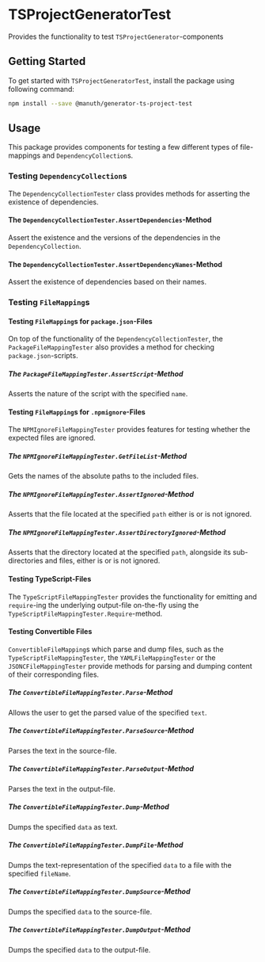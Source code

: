 # TSProjectGeneratorTest
Provides the functionality to test `TSProjectGenerator`-components

## Getting Started
To get started with `TSProjectGeneratorTest`, install the package using following command:

```bash
npm install --save @manuth/generator-ts-project-test
```

## Usage
This package provides components for testing a few different types of file-mappings and `DependencyCollection`s.

### Testing `DependencyCollection`s
The `DependencyCollectionTester` class provides methods for asserting the existence of dependencies.

#### The `DependencyCollectionTester.AssertDependencies`-Method
Assert the existence and the versions of the dependencies in the `DependencyCollection`.

#### The `DependencyCollectionTester.AssertDependencyNames`-Method
Assert the existence of dependencies based on their names.

### Testing `FileMapping`s
#### Testing `FileMapping`s for `package.json`-Files
On top of the functionality of the `DependencyCollectionTester`, the `PackageFileMappingTester` also provides a method for checking `package.json`-scripts.

##### The `PackageFileMappingTester.AssertScript`-Method
Asserts the nature of the script with the specified `name`.

#### Testing `FileMapping`s for `.npmignore`-Files
The `NPMIgnoreFileMappingTester` provides features for testing whether the expected files are ignored.

##### The `NPMIgnoreFileMappingTester.GetFileList`-Method
Gets the names of the absolute paths to the included files.

##### The `NPMIgnoreFileMappingTester.AssertIgnored`-Method
Asserts that the file located at the specified `path` either is or is not ignored.

##### The `NPMIgnoreFileMappingTester.AssertDirectoryIgnored`-Method
Asserts that the directory located at the specified `path`, alongside its sub-directories and files, either is or is not ignored.

#### Testing TypeScript-Files
The `TypeScriptFileMappingTester` provides the functionality for emitting and `require`-ing the underlying output-file on-the-fly using the `TypeScriptFileMappingTester.Require`-method.

#### Testing Convertible Files
`ConvertibleFileMapping`s which parse and dump files, such as the `TypeScriptFileMappingTester`, the `YAMLFileMappingTester` or the `JSONCFileMappingTester` provide methods for parsing and dumping content of their corresponding files.

##### The `ConvertibleFileMappingTester.Parse`-Method
Allows the user to get the parsed value of the specified `text`.

##### The `ConvertibleFileMappingTester.ParseSource`-Method
Parses the text in the source-file.

##### The `ConvertibleFileMappingTester.ParseOutput`-Method
Parses the text in the output-file.

##### The `ConvertibleFileMappingTester.Dump`-Method
Dumps the specified `data` as text.

##### The `ConvertibleFileMappingTester.DumpFile`-Method
Dumps the text-representation of the specified `data` to a file with the specified `fileName`.

##### The `ConvertibleFileMappingTester.DumpSource`-Method
Dumps the specified `data` to the source-file.

##### The `ConvertibleFileMappingTester.DumpOutput`-Method
Dumps the specified `data` to the output-file.
